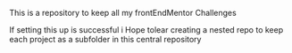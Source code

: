 This is a repository to keep all my frontEndMentor Challenges

If setting this up is successful i Hope tolear creating a nested repo to keep each project as a subfolder in this central repository
